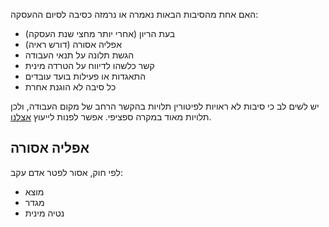 האם אחת מהסיבות הבאות נאמרה או נרמזה כסיבה לסיום ההעסקה:

* בעת הריון (אחרי יותר מחצי שנת העסקה)
* אפליה אסורה (דורש ראיה)
* הגשת תלונה על תנאי העבודה
* קשר כלשהו לדיווח על הטרדה מינית
* התאגדות או פעילות בועד עובדים
* כל סיבה לא הוגנת אחרת

יש לשים לב כי סיבות לא ראויות לפיטורין תלויות בהקשר הרחב של מקום העבודה, ולכן תלויות מאוד במקרה ספציפי. אפשר לפנות לייעוץ [אצלנו](https://www.kavlaoved.org.il/צרו-קשר/).


## אפליה אסורה
לפי חוק, אסור לפטר אדם עקב:
* מוצא
* מגדר
* נטיה מינית
